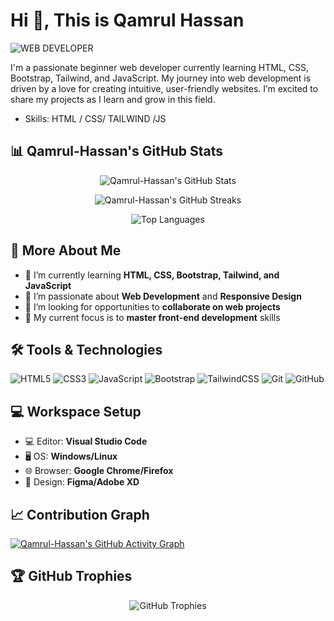 # Hi  👋, This is Qamrul Hassan

![WEB DEVELOPER](https://pbs.twimg.com/profile_banners/247298919/1724349046/600x200)



I'm a passionate beginner web developer currently learning HTML, CSS, Bootstrap, Tailwind, and JavaScript. My journey into web development is driven by a love for creating intuitive, user-friendly websites. I’m excited to share my projects as I learn and grow in this field.
- Skills: HTML / CSS/ TAILWIND /JS



## 📊 Qamrul-Hassan's GitHub Stats

<p align="center">
  <img src="https://github-readme-stats.vercel.app/api?username=Qamrul-Hassan&show_icons=true&theme=radical&count_private=true&hide=stars" alt="Qamrul-Hassan's GitHub Stats" />
</p>

<p align="center">
  <img src="https://github-readme-streak-stats.herokuapp.com/?user=Qamrul-Hassan&theme=radical" alt="Qamrul-Hassan's GitHub Streaks" />
</p>

<p align="center">
  <img src="https://github-readme-stats.vercel.app/api/top-langs/?username=Qamrul-Hassan&layout=compact&theme=radical&langs_count=8" alt="Top Languages" />
</p>

## 🚀 More About Me

- 🔭 I’m currently learning **HTML, CSS, Bootstrap, Tailwind, and JavaScript**
- 🌱 I’m passionate about **Web Development** and **Responsive Design**
- 💼 I’m looking for opportunities to **collaborate on web projects**
- 🎯 My current focus is to **master front-end development** skills

## 🛠️ Tools & Technologies

![HTML5](https://img.shields.io/badge/-HTML5-E34F26?logo=html5&logoColor=ffffff&style=for-the-badge)
![CSS3](https://img.shields.io/badge/-CSS3-1572B6?logo=css3&logoColor=ffffff&style=for-the-badge)
![JavaScript](https://img.shields.io/badge/-JavaScript-F7DF1E?logo=javascript&logoColor=000000&style=for-the-badge)
![Bootstrap](https://img.shields.io/badge/-Bootstrap-563D7C?logo=bootstrap&logoColor=ffffff&style=for-the-badge)
![TailwindCSS](https://img.shields.io/badge/-TailwindCSS-38B2AC?logo=tailwind-css&logoColor=ffffff&style=for-the-badge)
![Git](https://img.shields.io/badge/-Git-F05032?logo=git&logoColor=ffffff&style=for-the-badge)
![GitHub](https://img.shields.io/badge/-GitHub-181717?logo=github&logoColor=ffffff&style=for-the-badge)

## 💻 Workspace Setup

- 💻 Editor: **Visual Studio Code**
- 🖥️ OS: **Windows/Linux**
- 🌐 Browser: **Google Chrome/Firefox**
- 🎨 Design: **Figma/Adobe XD**

## 📈 Contribution Graph

[![Qamrul-Hassan's GitHub Activity Graph](https://github-readme-activity-graph.cyclic.app/graph?username=Qamrul-Hassan&theme=github&bg_color=0d1117&color=79fe96&line=79fe96&point=79fe96)](https://github.com/Qamrul-Hassan)

## 🏆 GitHub Trophies

<p align="center">
  <img src="https://github-profile-trophy.vercel.app/?username=Qamrul-Hassan&theme=radical&no-bg=true&no-frame=true&column=6&margin-w=15" alt="GitHub Trophies" />
</p>

